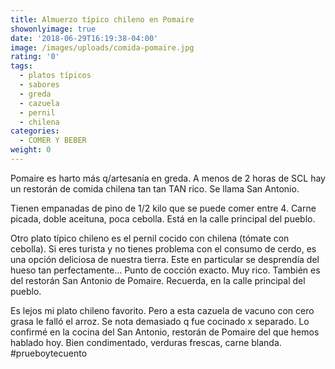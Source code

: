 ```yaml
---
title: Almuerzo típico chileno en Pomaire
showonlyimage: true
date: '2018-06-29T16:19:38-04:00'
image: /images/uploads/comida-pomaire.jpg
rating: '0'
tags:
  - platos típicos
  - sabores
  - greda
  - cazuela
  - pernil
  - chilena
categories:
  - COMER Y BEBER
weight: 0
---
```

Pomaire es harto más q/artesanía en greda. A menos de 2 horas de SCL hay un restorán de comida chilena tan tan TAN rico. Se llama San Antonio.

 <!--more-->

Tienen empanadas de pino de 1/2 kilo que se puede comer entre 4. Carne picada, doble aceituna, poca cebolla. Está en la calle principal del pueblo. 

Otro plato típico chileno es el pernil cocido con chilena (tómate con cebolla). Si eres turista y no tienes problema con el consumo de cerdo, es una opción deliciosa de nuestra tierra. Este en particular se desprendía del hueso tan perfectamente... Punto de cocción exacto. Muy rico. También es del restorán San Antonio de Pomaire. Recuerda, en la calle principal del pueblo. 

Es lejos mi plato chileno favorito. Pero a esta cazuela de vacuno con cero grasa le falló el arroz. Se nota demasiado q fue cocinado x separado. Lo confirmé en la cocina del San Antonio, restorán de Pomaire del que hemos hablado hoy. Bien condimentado, verduras frescas, carne blanda. #prueboytecuento
